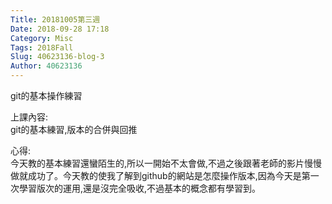 ```yaml
---
Title: 20181005第三週
Date: 2018-09-28 17:18
Category: Misc
Tags: 2018Fall
Slug: 40623136-blog-3
Author: 40623136
---
```


git的基本操作練習

<!-- PELICAN_END_SUMMARY -->

上課內容:<br>                                                                                                                                                                    git的基本練習,版本的合併與回推



心得:<br>                                                                                                                                                                         今天教的基本練習還蠻陌生的,所以一開始不太會做,不過之後跟著老師的影片慢慢做就成功了。今天教的使我了解到github的網站是怎麼操作版本,因為今天是第一次學習版次的運用,還是沒完全吸收,不過基本的概念都有學習到。